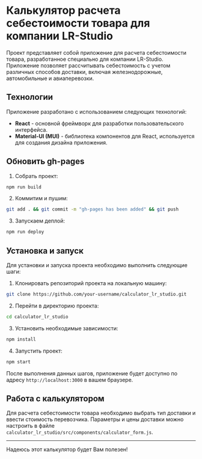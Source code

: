 # Калькулятор расчета себестоимости товара для компании LR-Studio

Проект представляет собой приложение для расчета себестоимости товара, разработанное специально для компании LR-Studio. Приложение позволяет рассчитывать себестоимость с учетом различных способов доставки, включая железнодорожные, автомобильные и авиаперевозки.

## Технологии

Приложение разработано с использованием следующих технологий:

- **React** - основной фреймворк для разработки пользовательского интерфейса.
- **Material-UI (MUI)** - библиотека компонентов для React, используется для создания дизайна приложения.

## Обновить gh-pages

1. Собрать проект:

```bash 
npm run build
```

2. Коммитим и пушим:

```bash 
git add . && git commit -m "gh-pages has been added" && git push
```

3. Запускаем деплой:

```bash 
npm run deploy
```

## Установка и запуск

Для установки и запуска проекта необходимо выполнить следующие шаги:

1. Клонировать репозиторий проекта на локальную машину:

```bash 
git clone https://github.com/your-username/calculator_lr_studio.git
```

2. Перейти в директорию проекта:

```bash 
cd calculator_lr_studio
```

3. Установить необходимые зависимости:

```bash 
npm install
```

4. Запустить проект:

```bash 
npm start
```

После выполнения данных шагов, приложение будет доступно по адресу `http://localhost:3000` в вашем браузере.

## Работа с калькулятором

Для расчета себестоимости товара необходимо выбрать тип доставки и ввести стоимость перевозчика.
Параметры и цены доставки можно настроить в файле `calculator_lr_studio/src/components/calculator_form.js`.

---

Надеюсь этот калькулятор будет Вам полезен!

